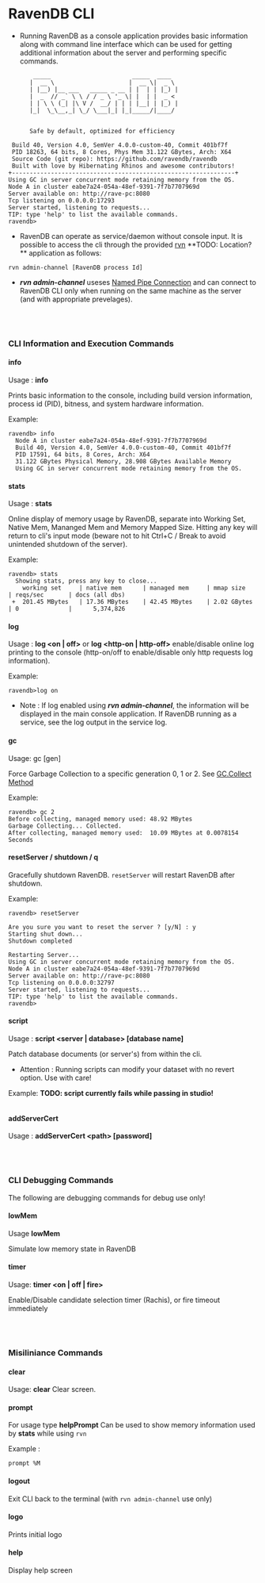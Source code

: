 # RavenDB CLI
- Running RavenDB as a console application provides basic information along with command line interface which can be used for getting additional information about the server and performing specific commands.

```
       _____                       _____  ____ 
      |  __ \                     |  __ \|  _ \ 
      | |__) |__ ___   _____ _ __ | |  | | |_) |
      |  _  // _` \ \ / / _ \ '_ \| |  | |  _ < 
      | | \ \ (_| |\ V /  __/ | | | |__| | |_) |
      |_|  \_\__,_| \_/ \___|_| |_|_____/|____/ 


      Safe by default, optimized for efficiency

 Build 40, Version 4.0, SemVer 4.0.0-custom-40, Commit 401bf7f
 PID 18263, 64 bits, 8 Cores, Phys Mem 31.122 GBytes, Arch: X64
 Source Code (git repo): https://github.com/ravendb/ravendb
 Built with love by Hibernating Rhinos and awesome contributors!
+---------------------------------------------------------------+
Using GC in server concurrent mode retaining memory from the OS.
Node A in cluster eabe7a24-054a-48ef-9391-7f7b7707969d
Server available on: http://rave-pc:8080
Tcp listening on 0.0.0.0:17293
Server started, listening to requests...
TIP: type 'help' to list the available commands.
ravendb> 

```

- RavenDB can operate as service/daemon without console input. It is possible to access the cli through the provided [rvn](https://github.com/ravendb/ravendb/tree/v4.0/tools/rvn)  **TODO: Location? ** application as follows:
```
rvn admin-channel [RavenDB process Id]
```
- ***rvn admin-channel*** useses [Named Pipe Connection](https://en.wikipedia.org/wiki/Named_pipe) and can connect to RavenDB CLI only when running on the same machine as the server (and with appropriate prevelages).

<br><br>

### CLI Information and Execution Commands

#### info

Usage : **info**

Prints basic information to the console, including build version information, process id (PID), bitness, and system hardware information.

Example:

```
ravendb> info
  Node A in cluster eabe7a24-054a-48ef-9391-7f7b7707969d
  Build 40, Version 4.0, SemVer 4.0.0-custom-40, Commit 401bf7f
  PID 17591, 64 bits, 8 Cores, Arch: X64
  31.122 GBytes Physical Memory, 28.908 GBytes Available Memory
  Using GC in server concurrent mode retaining memory from the OS.
```

#### stats

Usage : **stats**

Online display of memory usage by RavenDB, separate into Working Set, Native Mem, Mananged Mem and Memory Mapped Size. Hitting any key will return to cli's input mode (beware not to hit Ctrl+C / Break to avoid unintended shutdown of the server).

Example:

```
ravendb> stats
  Showing stats, press any key to close...
    working set     | native mem      | managed mem     | mmap size         | reqs/sec       | docs (all dbs)
 +  201.45 MBytes   | 17.36 MBytes    | 42.45 MBytes    | 2.02 GBytes       | 0              |      5,374,826
```

#### log

Usage : **log <on | off\>**  or **log <http-on | http-off\>**
enable/disable online log printing to the console (http-on/off to enable/disable only http requests log information).

Example:

`ravendb>log on`

* Note : If log enabled using ***rvn admin-channel***, the information will be displayed in the main console application. If RavenDB running as a service, see the log output in the service log.

#### gc

Usage: gc [gen]

Force Garbage Collection to a specific generation 0, 1 or 2.  See [GC.Collect Method](https://msdn.microsoft.com/en-us/library/y46kxc5e(v=vs.110).aspx)

Example:

```
ravendb> gc 2
Before collecting, managed memory used: 48.92 MBytes
Garbage Collecting... Collected.
After collecting, managed memory used:  10.09 MBytes at 0.0078154 Seconds
```

#### resetServer / shutdown / q

Gracefully shutdown RavenDB. `resetServer` will restart RavenDB after shutdown. 

Example:

```
ravendb> resetServer

Are you sure you want to reset the server ? [y/N] : y
Starting shut down...
Shutdown completed

Restarting Server...
Using GC in server concurrent mode retaining memory from the OS.
Node A in cluster eabe7a24-054a-48ef-9391-7f7b7707969d
Server available on: http://rave-pc:8080
Tcp listening on 0.0.0.0:32797
Server started, listening to requests...
TIP: type 'help' to list the available commands.
ravendb> 
```

#### script

Usage : **script <server | database\> [database name]**

Patch database documents (or server's) from within the cli.

* Attention : Running scripts can modify your dataset with no revert option. Use with care!

Example: **TODO: script currently fails while passing in studio!**

```

```

#### addServerCert

Usage : **addServerCert <path\> [password]**

<br><br>

### CLI Debugging Commands

The following are debugging commands for debug use only!

#### lowMem

Usage **lowMem**

Simulate low memory state in RavenDB

#### timer

Usage: **timer <on | off | fire\>**

Enable/Disable candidate selection timer (Rachis), or fire timeout immediately

<br><br>

### Misiliniance Commands

#### clear
Usage: **clear**
Clear screen.

#### prompt
For usage type **helpPrompt**
Can be used to show memory information used by **stats** while using `rvn`

Example :
```
prompt %M
```

#### logout
Exit CLI back to the terminal (with `rvn admin-channel` use only)

#### logo
Prints initial logo

#### help
Display help screen




